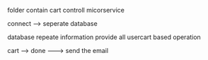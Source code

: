 folder contain cart controll micorservice 

connect --> seperate database 

database repeate information 
provide all usercart based operation 


cart --> done ---> send the email